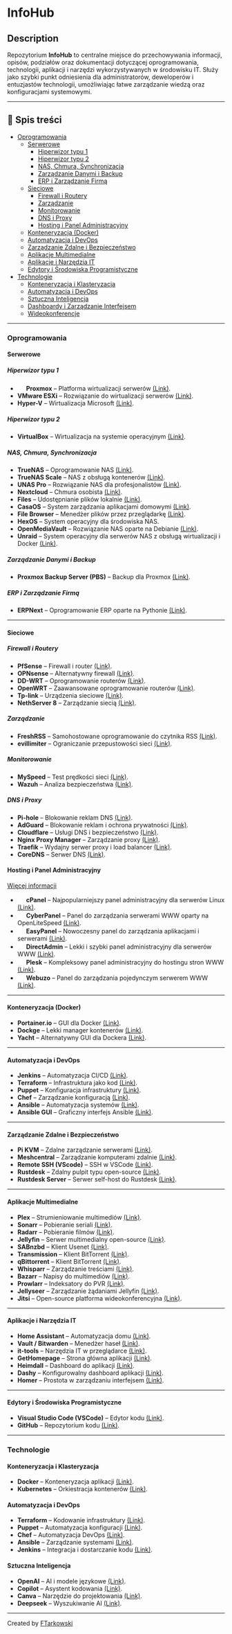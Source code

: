 # InfoHub

## **Description**
Repozytorium **InfoHub** to centralne miejsce do przechowywania informacji, opisów, podziałów oraz dokumentacji dotyczącej oprogramowania, technologii, aplikacji i narzędzi wykorzystywanych w środowisku IT. Służy jako szybki punkt odniesienia dla administratorów, deweloperów i entuzjastów technologii, umożliwiając łatwe zarządzanie wiedzą oraz konfiguracjami systemowymi.

---

## 📑 **Spis treści**
- [Oprogramowania](#oprogramowania)
  - [Serwerowe](#serwerowe)
    - [Hiperwizor typu 1](#hiperwizor-typu-1)
    - [Hiperwizor typu 2](#hiperwizor-typu-2)
    - [NAS, Chmura, Synchronizacja](#nas-chmura-synchronizacja)
    - [Zarządzanie Danymi i Backup](#zarzadzanie-danymi-i-backup)
    - [ERP i Zarządzanie Firmą](#erp-i-zarzadzanie-firma)
  - [Sieciowe](#sieciowe)
    - [Firewall i Routery](#firewall-i-routery)
    - [Zarządzanie](#zarzadzanie)
    - [Monitorowanie](#monitorowanie)
    - [DNS i Proxy](#dns-i-proxy)
    - [Hosting i Panel Administracyjny](#hosting-i-panel-administracyjny)
  - [Konteneryzacja (Docker)](#konteneryzacja-docker)
  - [Automatyzacja i DevOps](#automatyzacja-i-devops)
  - [Zarządzanie Zdalne i Bezpieczeństwo](#zarzadzanie-zdalne-i-bezpieczenstwo)
  - [Aplikacje Multimedialne](#aplikacje-multimedialne)
  - [Aplikacje i Narzędzia IT](#aplikacje-i-narzedzia-it)
  - [Edytory i Środowiska Programistyczne](#edytory-i-srodowiska-programistyczne)
- [Technologie](#technologie)
  - [Konteneryzacja i Klasteryzacja](#konteneryzacja-i-klasteryzacja)
  - [Automatyzacja i DevOps](#automatyzacja-i-devops-1)
  - [Sztuczna Inteligencja](#sztuczna-inteligencja)
  - [Dashboardy i Zarządzanie Interfejsem](#dashboardy-i-zarzadzanie-interfejsem)
  - [Wideokonferencje](#wideokonferencje)

---

### **Oprogramowania**

#### **Serwerowe**

##### **Hiperwizor typu 1**
- <img src="https://cdn.simpleicons.org/proxmox/E57000" width="16" height="16"/> **Proxmox** – Platforma wirtualizacji serwerów [(Link)](https://www.proxmox.com/).
- **VMware ESXi** – Rozwiązanie do wirtualizacji serwerów [(Link)](https://www.vmware.com/).
- **Hyper-V** – Wirtualizacja Microsoft [(Link)](https://learn.microsoft.com/en-us/virtualization/hyper-v-on-windows/).

##### **Hiperwizor typu 2**
- **VirtualBox** – Wirtualizacja na systemie operacyjnym [(Link)](https://www.virtualbox.org/).

##### **NAS, Chmura, Synchronizacja**
- **TrueNAS** – Oprogramowanie NAS [(Link)](https://www.truenas.com/).
- **TrueNAS Scale** – NAS z obsługą kontenerów [(Link)](https://www.truenas.com/truenas-scale/).
- **UNAS Pro** – Rozwiązanie NAS dla profesjonalistów [(Link)](https://www.unas.com/).
- **Nextcloud** – Chmura osobista [(Link)](https://nextcloud.com/).
- **Files** – Udostępnianie plików lokalnie [(Link)](https://files.community/).
- **CasaOS** – System zarządzania aplikacjami domowymi [(Link)](https://casaos.io/).
- **File Browser** – Menedżer plików przez przeglądarkę [(Link)](https://filebrowser.org/).
- **HexOS** – System operacyjny dla środowiska NAS.
- **OpenMediaVault** – Rozwiązanie NAS oparte na Debianie [(Link)](https://www.openmediavault.org/).
- **Unraid** – System operacyjny dla serwerów NAS z obsługą wirtualizacji i Docker [(Link)](https://unraid.net/).


##### **Zarządzanie Danymi i Backup**
- **Proxmox Backup Server (PBS)** – Backup dla Proxmox [(Link)](https://www.proxmox.com/en/proxmox-backup-server).

##### **ERP i Zarządzanie Firmą**
- **ERPNext** – Oprogramowanie ERP oparte na Pythonie [(Link)](https://github.com/frappe/erpnext).

---

#### **Sieciowe**

##### **Firewall i Routery**
- **PfSense** – Firewall i router [(Link)](https://www.pfsense.org/).
- **OPNsense** – Alternatywny firewall [(Link)](https://opnsense.org/).
- **DD-WRT** – Oprogramowanie routerów [(Link)](https://dd-wrt.com/).
- **OpenWRT** – Zaawansowane oprogramowanie routerów [(Link)](https://openwrt.org/).
- **Tp-link** – Urządzenia sieciowe [(Link)](https://www.tp-link.com/).
- **NethServer 8** – Zarządzanie siecią [(Link)](https://docs.nethserver.org/projects/ns8/en/latest/introduction.html).

##### **Zarządzanie**
- **FreshRSS** – Samohostowane oprogramowanie do czytnika RSS [(Link)](https://www.freshrss.org/).
- **evillimiter** – Ograniczanie przepustowości sieci [(Link)](https://github.com/bitbrute/evillimiter).

##### **Monitorowanie**
- **MySpeed** – Test prędkości sieci [(Link)](https://github.com/alexjustesen/myspeed).
- **Wazuh** – Analiza bezpieczeństwa [(Link)](https://wazuh.com/).

##### **DNS i Proxy**
- **Pi-hole** – Blokowanie reklam DNS [(Link)](https://pi-hole.net/).
- **AdGuard** – Blokowanie reklam i ochrona prywatności [(Link)](https://adguard.com/).
- **Cloudflare** – Usługi DNS i bezpieczeństwo [(Link)](https://www.cloudflare.com/).
- **Nginx Proxy Manager** – Zarządzanie proxy [(Link)](https://nginxproxymanager.com/).
- **Traefik** – Wydajny serwer proxy i load balancer [(Link)](https://traefik.io/).
- **CoreDNS** – Serwer DNS [(Link)](https://coredns.io/).

#### **Hosting i Panel Administracyjny**
[Więcej informacji](https://github.com/FTarkowski/InfoHub/blob/4112b2ee3c6a7a742a4e998859e221efe6007e2d/Hosting%20i%20Panel%20Administracyjny.md)
- <img src="" width="16" height="16"/> **cPanel** – Najpopularniejszy panel administracyjny dla serwerów Linux [(Link)](https://cpanel.net/).
- <img src="" width="16" height="16"/> **CyberPanel** – Panel do zarządzania serwerami WWW oparty na OpenLiteSpeed [(Link)](https://cyberpanel.net/).
- <img src="" width="16" height="16"/> **EasyPanel** – Nowoczesny panel do zarządzania aplikacjami i serwerami [(Link)](https://easypanel.io/).
- <img src="" width="16" height="16"/> **DirectAdmin** – Lekki i szybki panel administracyjny dla serwerów WWW [(Link)](https://www.directadmin.com/).
- <img src="" width="16" height="16"/> **Plesk** – Kompleksowy panel administracyjny do hostingu stron WWW [(Link)](https://www.plesk.com/).
- <img src="" width="16" height="16"/> **Webuzo** – Panel do zarządzania pojedynczym serwerem WWW [(Link)](https://webuzo.com/).

---

#### **Konteneryzacja (Docker)**
- **Portainer.io** – GUI dla Docker [(Link)](https://www.portainer.io/).
- **Dockge** – Lekki manager kontenerów [(Link)](https://github.com/louislam/dockge).
- **Yacht** – Alternatywny GUI dla Dockera [(Link)](https://yacht.sh/).

---

#### **Automatyzacja i DevOps**
- **Jenkins** – Automatyzacja CI/CD [(Link)](https://www.jenkins.io/).
- **Terraform** – Infrastruktura jako kod [(Link)](https://www.terraform.io/).
- **Puppet** – Konfiguracja infrastruktury [(Link)](https://puppet.com/).
- **Chef** – Zarządzanie konfiguracją [(Link)](https://www.chef.io/).
- **Ansible** – Automatyzacja systemów [(Link)](https://www.ansible.com/).
- **Ansible GUI** – Graficzny interfejs Ansible [(Link)](https://github.com/ansible/awx).

---

#### **Zarządzanie Zdalne i Bezpieczeństwo**
- **Pi KVM** – Zdalne zarządzanie serwerami [(Link)](https://pikvm.org/).
- **Meshcentral** – Zarządzanie komputerami zdalnie [(Link)](https://meshcentral.com/).
- **Remote SSH (VScode)** – SSH w VSCode [(Link)](https://code.visualstudio.com/docs/remote/ssh).
- **Rustdesk** – Zdalny pulpit typu open-source [(Link)](https://rustdesk.com/).
- **Rustdesk Server** – Serwer self-host do Rustdesk [(Link)](https://github.com/rustdesk/rustdesk-server).

---

#### **Aplikacje Multimedialne**
- **Plex** – Strumieniowanie multimediów [(Link)](https://www.plex.tv/).
- **Sonarr** – Pobieranie seriali [(Link)](https://sonarr.tv/).
- **Radarr** – Pobieranie filmów [(Link)](https://radarr.video/).
- **Jellyfin** – Serwer multimedialny open-source [(Link)](https://jellyfin.org/).
- **SABnzbd** – Klient Usenet [(Link)](https://sabnzbd.org/).
- **Transmission** – Klient BitTorrent [(Link)](https://transmissionbt.com/).
- **qBittorrent** – Klient BitTorrent [(Link)](https://www.qbittorrent.org/).
- **Whisparr** – Zarządzanie treściami [(Link)](https://github.com/Whisparr/Whisparr).
- **Bazarr** – Napisy do multimediów [(Link)](https://www.bazarr.media/).
- **Prowlarr** – Indeksatory do PVR [(Link)](https://prowlarr.com/).
- **Jellyseer** – Zarządzanie żądaniami Jellyfin [(Link)](https://github.com/Fallenbagel/jellyseerr).
- **Jitsi** – Open-source platforma wideokonferencyjna [(Link)](https://github.com/jitsi).

---

#### **Aplikacje i Narzędzia IT**
- **Home Assistant** – Automatyzacja domu [(Link)](https://www.home-assistant.io/).
- **Vault / Bitwarden** – Menedżer haseł [(Link)](https://bitwarden.com/).
- **it-tools** – Narzędzia IT w przeglądarce [(Link)](https://it-tools.tech/).
- **GetHomepage** – Strona główna aplikacji [(Link)](https://gethomepage.dev/).
- **Heimdall** – Dashboard do aplikacji [(Link)](https://heimdall.site/).
- **Dashy** – Konfigurowalny dashboard aplikacji [(Link)](https://dashy.to/).
- **Homer** – Prostota w zarządzaniu interfejsem [(Link)](https://github.com/bastienwirtz/homer).

---

#### **Edytory i Środowiska Programistyczne**
- **Visual Studio Code (VSCode)** – Edytor kodu [(Link)](https://code.visualstudio.com/).
- **GitHub** – Repozytorium kodu [(Link)](https://github.com/).

---

### **Technologie**

#### **Konteneryzacja i Klasteryzacja**
- **Docker** – Konteneryzacja aplikacji [(Link)](https://www.docker.com/).
- **Kubernetes** – Orkiestracja kontenerów [(Link)](https://kubernetes.io/).

#### **Automatyzacja i DevOps**
- **Terraform** – Kodowanie infrastruktury [(Link)](https://www.terraform.io/).
- **Puppet** – Automatyzacja konfiguracji [(Link)](https://puppet.com/).
- **Chef** – Automatyzacja DevOps [(Link)](https://www.chef.io/).
- **Ansible** – Zarządzanie systemami [(Link)](https://www.ansible.com/).
- **Jenkins** – Integracja i dostarczanie kodu [(Link)](https://www.jenkins.io/).

#### **Sztuczna Inteligencja**
- **OpenAI** – AI i modele językowe [(Link)](https://openai.com/).
- **Copilot** – Asystent kodowania [(Link)](https://github.com/features/copilot).
- **Canva** – Narzędzie do projektowania [(Link)](https://www.canva.com/).
- **Deepseek** – Wyszukiwanie AI [(Link)](https://deepseek.com/).

---

Created by [FTarkowski](https://github.com/FTarkowski/)
